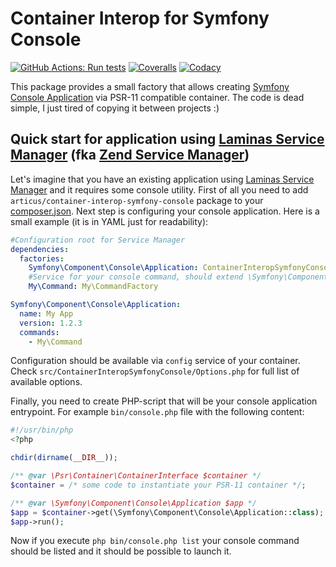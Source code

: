# Container Interop for Symfony Console

[![GitHub Actions: Run tests](https://github.com/Articus/ContainerInteropSymfonyConsole/workflows/Run%20tests/badge.svg)](https://github.com/Articus/ContainerInteropSymfonyConsole/actions?query=workflow%3A%22Run+tests%22)
[![Coveralls](https://coveralls.io/repos/github/Articus/ContainerInteropSymfonyConsole/badge.svg?branch=master)](https://coveralls.io/github/Articus/ContainerInteropSymfonyConsole?branch=master)
[![Codacy](https://api.codacy.com/project/badge/Grade/0606a252112b4bb7846252345343f608)](https://www.codacy.com/app/articusw/ContainerInteropSymfonyConsole?utm_source=github.com&amp;utm_medium=referral&amp;utm_content=Articus/ContainerInteropSymfonyConsole&amp;utm_campaign=Badge_Grade)

This package provides a small factory that allows creating [Symfony Console Application](https://symfony.com/doc/current/components/console.html) via PSR-11 compatible container. The code is dead simple, I just tired of copying it between projects :)

## Quick start for application using [Laminas Service Manager](https://docs.laminas.dev/laminas-servicemanager/quick-start/) (fka [Zend Service Manager](https://docs.zendframework.com/zend-servicemanager/quick-start/))

Let's imagine that you have an existing application using [Laminas Service Manager](https://docs.laminas.dev/laminas-servicemanager/quick-start/) and it requires some console utility.
First of all you need to add `articus/container-interop-symfony-console` package to your [composer.json](https://getcomposer.org/doc/04-schema.md#require).
Next step is configuring your console application. Here is a small example (it is in YAML just for readability):
```YAML
#Configuration root for Service Manager 
dependencies:
  factories:
    Symfony\Component\Console\Application: ContainerInteropSymfonyConsole\Factory
    #Service for your console command, should extend \Symfony\Component\Console\Command\Command
    My\Command: My\CommandFactory

Symfony\Component\Console\Application:
  name: My App
  version: 1.2.3
  commands:
    - My\Command
```
Configuration should be available via `config` service of your container. Check `src/ContainerInteropSymfonyConsole/Options.php` for full list of available options.

Finally, you need to create PHP-script that will be your console application entrypoint. For example `bin/console.php` file with the following content:

```PHP
#!/usr/bin/php
<?php

chdir(dirname(__DIR__));

/** @var \Psr\Container\ContainerInterface $container */
$container = /* some code to instantiate your PSR-11 container */; 

/** @var \Symfony\Component\Console\Application $app */
$app = $container->get(\Symfony\Component\Console\Application::class);
$app->run();
```
Now if you execute `php bin/console.php list` your console command should be listed and it should be possible to launch it.

